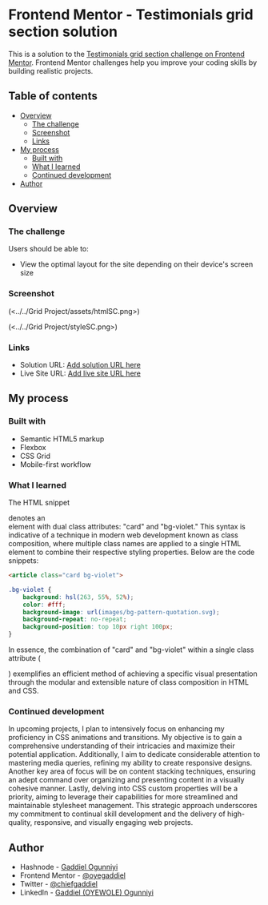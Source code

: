 # Frontend Mentor - Testimonials grid section solution

This is a solution to the [Testimonials grid section challenge on Frontend Mentor](https://www.frontendmentor.io/challenges/testimonials-grid-section-Nnw6J7Un7). Frontend Mentor challenges help you improve your coding skills by building realistic projects. 

## Table of contents

- [Overview](#overview)
  - [The challenge](#the-challenge)
  - [Screenshot](#screenshot)
  - [Links](#links)
- [My process](#my-process)
  - [Built with](#built-with)
  - [What I learned](#what-i-learned)
  - [Continued development](#continued-development)
- [Author](#author)

## Overview

### The challenge

Users should be able to:

- View the optimal layout for the site depending on their device's screen size

### Screenshot

(<../../Grid Project/assets/htmlSC.png>)

(<../../Grid Project/styleSC.png>)


### Links

- Solution URL: [Add solution URL here](https://github.com/oyegaddiel/testimonial-grid-responsive)
- Live Site URL: [Add live site URL here](https://testimonial-grid-responsive.vercel.app/)

## My process

### Built with

- Semantic HTML5 markup
- Flexbox
- CSS Grid
- Mobile-first workflow


### What I learned

The HTML snippet <article class="card bg-violet"> denotes an <article> element with dual class attributes: "card" and "bg-violet." This syntax is indicative of a technique in modern web development known as class composition, where multiple class names are applied to a single HTML element to combine their respective styling properties.
Below are the code snippets:

```html
<article class="card bg-violet">
```
```css
.bg-violet {
    background: hsl(263, 55%, 52%);
    color: #fff;
    background-image: url(images/bg-pattern-quotation.svg);
    background-repeat: no-repeat;
    background-position: top 10px right 100px;
}
```
In essence, the combination of "card" and "bg-violet" within a single class attribute (<article class="card bg-violet">) exemplifies an efficient method of achieving a specific visual presentation through the modular and extensible nature of class composition in HTML and CSS.

### Continued development

In upcoming projects, I plan to intensively focus on enhancing my proficiency in CSS animations and transitions. My objective is to gain a comprehensive understanding of their intricacies and maximize their potential application. Additionally, I aim to dedicate considerable attention to mastering media queries, refining my ability to create responsive designs. Another key area of focus will be on content stacking techniques, ensuring an adept command over organizing and presenting content in a visually cohesive manner. Lastly, delving into CSS custom properties will be a priority, aiming to leverage their capabilities for more streamlined and maintainable stylesheet management. This strategic approach underscores my commitment to continual skill development and the delivery of high-quality, responsive, and visually engaging web projects.


## Author

- Hashnode - [Gaddiel Ogunniyi](https://gaddiel.hashnode.dev)
- Frontend Mentor - [@oyegaddiel](https://www.frontendmentor.io/profile/oyegaddiel)
- Twitter - [@chiefgaddiel](https://www.twitter.com/chiefgaddiel)
- LinkedIn - [Gaddiel (OYEWOLE) Ogunniyi](https://www.linkedin.com/in/oyegaddiel/)


